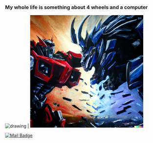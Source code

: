 ### My whole life is something about 4 wheels and a computer

<img src="https://i.pinimg.com/736x/03/7a/b1/037ab13ceb7054fb7cc0510b463ebdce--corvettes-vs.jpg" alt="drawing" height="370"/> | <img src="https://github.com/MertKalkanci/MertKalkanci/blob/main/dalle%400%2C5x.png" alt="drawing" height="370"/>

[![Mail Badge](https://img.shields.io/badge/mertkalkanci79@gmail.com-ff5050?style=for-the-badge&logo=gmail&logoColor=white&link=mailto:mertkalkanci79@gmail.com)](mailto:mertkalkanci79@gmail.com)
